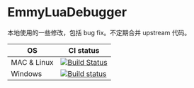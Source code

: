 # EmmyLuaDebugger

本地使用的一些修改，包括 bug fix。不定期合并 upstream 代码。

OS         | CI status
---------- | ----------
MAC & Linux|[![Build Status](https://travis-ci.org/EmmyLua/EmmyLuaDebugger.svg?branch=master)](https://travis-ci.org/EmmyLua/EmmyLuaDebugger)
Windows|[![Build status](https://ci.appveyor.com/api/projects/status/dp7yb09v07lq80t7?svg=true)](https://ci.appveyor.com/project/EmmyLua/emmyluadebugger)
